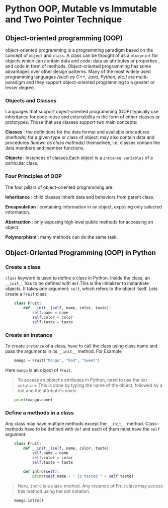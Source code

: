 # Python OOP, Mutable vs Immutable and Two Pointer Technique

## Object-oriented programming (OOP)

object-oriented programming is a programming paradigm based on the concept of `object`  and `class`. A class can be thought of as a `blueprint` for objects which can contain data and code: data as attributes or properties , and code in form of methods. Object-oriented programming has some advantages over other design patterns. Many of the most widely used programming languages _(such as C++, Java, Python, etc.)_ are multi-paradigm and they support object-oriented programming to a greater or lesser degree.

### Objects and Classes

Languages that support object-oriented programming (OOP) typically use inheritance for code reuse and extensibility in the form of either classes or prototypes. Those that use classes support two main concepts:

**Classes** : the definitions for the data format and available procedures _(methods)_ for a given type or class of object; may also contain data and procedures _(known as class methods)_ themselves, i.e. classes contain the data members and member functions.

**Objects** : instances of classes.Each object is a `instance variables` of a particular class.

### Four Principles of OOP

The four pillars of object-oriented programming are:

**Inheritance** : child classes inherit data and behaviors from parent class.

**Encapsulation** : containing information in an object, exposing only selected information.

**Abstraction** : only exposing high level public methods for accessing an object.

**Polymorphism** : many methods can do the same task.

## Object-Oriented Programming (OOP) in Python

### Create a class

`class` keyword is used to define a class in Python. Inside the class, an `__init__` has to be defined with `def`.This is the initializer to instantiate objects. It takes one argument: `self`, which refers to the object itself.
Lets create a `Fruit` class

```Python
    class Fruit:
        def __init__(self, name, color, taste):
            self.name = name
            self.color = color
            self.taste = taste
```

### Create an instance

To create `instance` of a class, have to call the class using class name and pass the arguments in its `__init__` method. For Example

```Python
    mango = Fruit("Mango", "Red", "Sweet")
```

Here `mango` is an object of `Fruit`.

> To access an object's attributes in Python, need to use the `dot notation`. This is done by typing the name of the object, followed by a dot and the attribute's name.

```Python
    print(mango.name)
```

### Define a methods in a class

Any class may have multiple methods except the `__init__` method. Class-methods have to be defined with `def` and each of them must have the `self` argument.

```Python
    class Fruit:
        def __init__(self, name, color, taste):
            self.name = name
            self.color = color
            self.taste = taste
        
        def intro(self):
            print(self.name + " is tasted " + self.taste)
```

> Here, `intro` is a class-method. Any instance of Fruit class may access this method using the dot notation.

```Python
    mango.intro()
```





